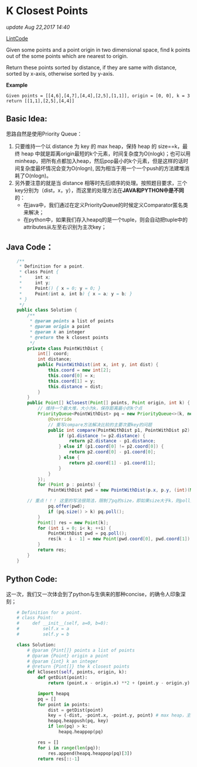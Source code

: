 # K Closest Points

_update Aug 22,2017 14:40_

[LintCode](http://www.lintcode.com/en/problem/k-closest-points/)

Given some points and a point origin in two dimensional space, find k points out of the some points which are nearest to origin.

Return these points sorted by distance, if they are same with distance, sorted by x-axis, otherwise sorted by y-axis.

**Example**

```text
Given points = [[4,6],[4,7],[4,4],[2,5],[1,1]], origin = [0, 0], k = 3
return [[1,1],[2,5],[4,4]]
```

## Basic Idea:

思路自然是使用Priority Queue：

1. 只要维持一个以 distance 为 key 的 max heap，保持 heap 的 size==k，最终 heap 中就是距离origin最短的k个元素，时间复杂度为O\(nlogk\)；也可以用minheap，把所有点都加入heap，然后pop最小的k个元素，但是这样的话时间复杂度最坏情况会变为O\(nlogn\), 因为相当于用一个一个push的方法建堆消耗了O\(nlogn\)。
2. 另外要注意的就是当 distance 相等时先后顺序的处理。按照题目要求，三个key分别为（dist，x，y），而这里的处理方法在**JAVA和PYTHON中是不同**的：
   * 在java中，我们通过在定义PriorityQueue的时候定义Comparator匿名类来解决；
   * 在python中，如果我们存入heapq的是一个tuple，则会自动把tuple中的attributes从左至右识别为主次key；

## Java Code：

```java
    /**
     * Definition for a point.
     * class Point {
     *     int x;
     *     int y;
     *     Point() { x = 0; y = 0; }
     *     Point(int a, int b) { x = a; y = b; }
     * }
     */
    public class Solution {
        /**
         * @param points a list of points
         * @param origin a point
         * @param k an integer
         * @return the k closest points
         */
        private class PointWithDist {
            int[] coord;
            int distance;
            public PointWithDist(int x, int y, int dist) {
                this.coord = new int[2];
                this.coord[0] = x;
                this.coord[1] = y;
                this.distance = dist;
            }
        }
        public Point[] kClosest(Point[] points, Point origin, int k) {
            // 维持一个最大堆，大小为k，保存距离最小的k个点
            PriorityQueue<PointWithDist> pq = new PriorityQueue<>(k, new Comparator<PointWithDist>() {
                @Override
                // 重写compare方法解决比较的主要次要key的问题
                public int compare(PointWithDist p1, PointWithDist p2) {
                    if (p1.distance != p2.distance) {
                        return p2.distance - p1.distance;
                    } else if (p1.coord[0] != p2.coord[0]) {
                        return p2.coord[0] - p1.coord[0];
                    } else {
                        return p2.coord[1] - p1.coord[1];
                    }
                }
            });
            for (Point p : points) {
                PointWithDist pwd = new PointWithDist(p.x, p.y, (int)(Math.pow((p.x - origin.x), 2) + Math.pow((p.y - origin.y), 2)));

        // 重点！！！ 这里的写法很简洁，限制了pq的size，即如果size大于k，则poll掉当前最大（保留k个最小的）
                pq.offer(pwd);
                if (pq.size() > k) pq.poll();
            }
            Point[] res = new Point[k];
            for (int i = 0; i< k; ++i) {
                PointWithDist pwd = pq.poll();
                res[k - i - 1] = new Point(pwd.coord[0], pwd.coord[1]);
            }
            return res;
        }
    }
```

## Python Code:

这一次，我们又一次体会到了python与生俱来的那种concise，的确令人印象深刻；

```python
    # Definition for a point.
    # class Point:
    #     def __init__(self, a=0, b=0):
    #         self.x = a
    #         self.y = b

    class Solution:
        # @param {Pint[]} points a list of points
        # @param {Point} origin a point
        # @param {int} k an integer
        # @return {Pint[]} the k closest points
        def kClosest(self, points, origin, k):
            def getDist(point):
                return (point.x - origin.x) **2 + (point.y - origin.y) **2

            import heapq
            pq = []
            for point in points:
                dist = getDist(point)
                key = (-dist, -point.x, -point.y, point) # max heap，主次key和element
                heapq.heappush(pq, key)
                if len(pq) > k:
                    heapq.heappop(pq)

            res = []
            for i in range(len(pq)):
                res.append(heapq.heappop(pq)[3])
            return res[::-1]
```

